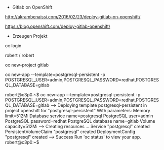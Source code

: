 * Gitlab on OpenShift

http://akrambenaissi.com/2016/02/23/deploy-gitlab-on-openshift/

https://blog.openshift.com/deploy-gitlab-openshift/

* Erzeugen Projekt

oc login 

robert / robert

oc new-project gitlab

oc new-app --template=postgresql-persistent -p POSTGRESQL_USER=admin,POSTGRESQL_PASSWORD=redhat,POSTGRESQL_DATABASE=gitlab

robert@c3p0:~$ oc new-app --template=postgresql-persistent -p POSTGRESQL_USER=admin,POSTGRESQL_PASSWORD=redhat,POSTGRESQL_DATABASE=gitlab
--> Deploying template postgresql-persistent in project openshift for "postgresql-persistent"
     With parameters:
      Memory limit=512Mi
      Database service name=postgresql
      PostgreSQL user=admin
      PostgreSQL password=redhat
      PostgreSQL database name=gitlab
      Volume capacity=512Mi
--> Creating resources ...
    Service "postgresql" created
    PersistentVolumeClaim "postgresql" created
    DeploymentConfig "postgresql" created
--> Success
    Run 'oc status' to view your app.
robert@c3p0:~$ 


